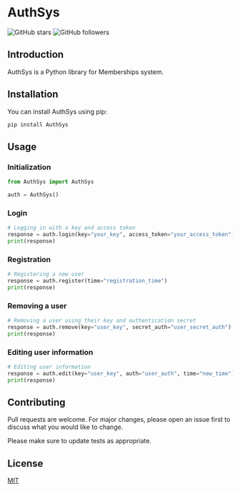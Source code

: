 # AuthSys

![GitHub stars](https://img.shields.io/github/stars/IceBytes/AuthSys?style=social)
![GitHub followers](https://img.shields.io/github/followers/IceBytes?style=social)

## Introduction
AuthSys is a Python library for Memberships system.

## Installation
You can install AuthSys using pip:
```bash
pip install AuthSys
```

## Usage

### Initialization
```python
from AuthSys import AuthSys

auth = AuthSys()
```

### Login
```python
# Logging in with a key and access token
response = auth.login(key="your_key", access_token="your_access_token")
print(response)
```

### Registration
```python
# Registering a new user
response = auth.register(time="registration_time")
print(response)
```

### Removing a user
```python
# Removing a user using their key and authentication secret
response = auth.remove(key="user_key", secret_auth="user_secret_auth")
print(response)
```

### Editing user information
```python
# Editing user information
response = auth.edit(key="user_key", auth="user_auth", time="new_time")
print(response)
```

## Contributing
Pull requests are welcome. For major changes, please open an issue first to discuss what you would like to change.

Please make sure to update tests as appropriate.

## License
[MIT](https://choosealicense.com/licenses/mit/)
